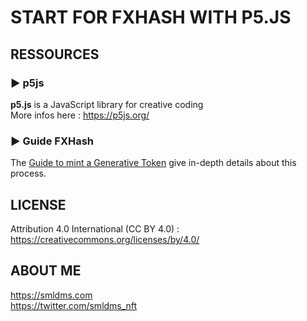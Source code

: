 START FOR FXHASH WITH P5.JS
================


## RESSOURCES

### ► p5js 
<b>p5.js</b> is a JavaScript library for creative coding </br>
More infos here : https://p5js.org/

### ► Guide FXHash 

The [Guide to mint a Generative Token](https://fxhash.xyz/articles/guide-mint-generative-token) give in-depth details about this process.

## LICENSE

Attribution 4.0 International (CC BY 4.0) : https://creativecommons.org/licenses/by/4.0/

## ABOUT ME

https://smldms.com </br>
https://twitter.com/smldms_nft
